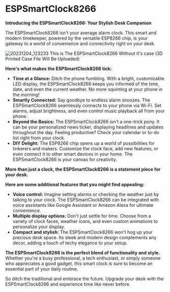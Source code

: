 # ESPSmartClock8266
**Introducing the ESPSmartClock8266: Your Stylish Desk Companion**

The ESPSmartClock8266 isn't your average alarm clock. This smart and modern timekeeper, powered by the versatile ESP8266 chip, is your gateway to a world of convenience and connectivity right on your desk.

![20231204_123233](https://github.com/DavinAbielGinting/ESPSmartClock8266/assets/152792615/d99ee7a9-d181-45b7-ac4f-0e257034446b)
This is The ESPSmartClock8266 Without it's case (3D Printed Case File Will Be Uploaded)


**Here's what makes the ESPSmartClock8266 tick:**

* **Time at a Glance:** Ditch the phone fumbling. With a bright, customizable LED display, the ESPSmartClock8266 keeps you informed of the time, date, and even the current weather. No more squinting at your phone in the morning!
* **Smartly Connected:** Say goodbye to endless alarm snoozes. The ESPSmartClock8266 seamlessly connects to your phone via Wi-Fi. Set alarms, adjust brightness, and even control music playback all from your phone.
* **Beyond the Basics:** The ESPSmartClock8266 isn't a one-trick pony. It can be your personalized news ticker, displaying headlines and updates throughout the day. Feeling productive? Check your calendar or to-do list right from your clock.
* **DIY Delight:** The ESP8266 chip opens up a world of possibilities for tinkerers and makers. Customize the clock face, add new features, or even connect it to other smart devices in your home. The ESPSmartClock8266 is your canvas for creativity.

**More than just a clock, the ESPSmartClock8266 is a statement piece for your desk.**

**Here are some additional features that you might find appealing:**

* **Voice control:** Imagine setting alarms or checking the weather just by talking to your clock. The ESPSmartClock8266 can be integrated with voice assistants like Google Assistant or Amazon Alexa for ultimate convenience.
* **Multiple display options:** Don't just settle for time. Choose from a variety of clock faces, weather icons, and even custom animations to personalize your display.
* **Compact and stylish:** The ESPSmartClock8266 won't hog up your precious desk space. Its sleek and modern design complements any decor, adding a touch of techy elegance to your setup.

**The ESPSmartClock8266 is the perfect blend of functionality and style.** Whether you're a busy professional, a tech enthusiast, or simply someone who appreciates a good gadget, this smart clock is sure to become an essential part of your daily routine.

So ditch the traditional and embrace the future. Upgrade your desk with the ESPSmartClock8266 and experience time like never before.

